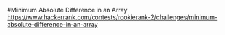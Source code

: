 #Minimum Absolute Difference in an Array
https://www.hackerrank.com/contests/rookierank-2/challenges/minimum-absolute-difference-in-an-array